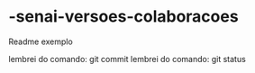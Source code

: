 # -senai-versoes-colaboracoes

Readme exemplo


lembrei do comando: git commit
lembrei do comando: git status

